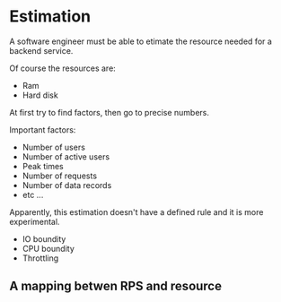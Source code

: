 # Estimation

A software engineer must be able to etimate the resource needed for a backend service.

Of course the resources are:
- Ram
- Hard disk

At first try to find factors, then go to precise numbers.

Important factors:
- Number of users
- Number of active users
- Peak times
- Number of requests
- Number of data records
- etc ...

Apparently, this estimation doesn't have a defined rule and it is more experimental. 

- IO boundity
- CPU boundity
- Throttling

## A mapping betwen RPS and resource

